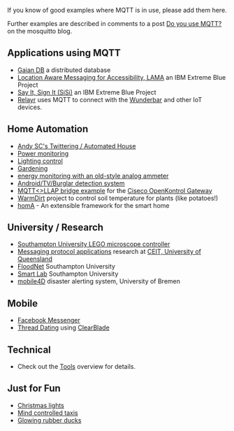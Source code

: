 If you know of good examples where MQTT is in use, please add them here.

Further examples are described in comments to a post [Do you use MQTT?](http://mosquitto.org/2012/01/do-you-use-mqtt/) on the mosquitto blog.

## Applications using MQTT

*  [Gaian DB](https///www.ibm.com/developerworks/community/groups/service/html/communityview?communityUuid=f6ce657b-f385-43b2-8350-458e6e4a344f) a distributed database
*  [Location Aware Messaging for Accessibility, LAMA](http://mqtt.org/projects/lama) an IBM Extreme Blue Project
*  [Say It, Sign It (SiSi)](http://mqtt.org/projects/sisi) an IBM Extreme Blue Project
*  [Relayr](https://relayr.io) uses MQTT to connect with the [Wunderbar](https://relayr.io/wunderbar) and other IoT devices.

## Home Automation

*  [Andy SC's Twittering / Automated House](http://mqtt.org/projects/andy_house)
*  [Power monitoring](http://stanford-clark.com/power.html)
*  [Lighting control](http://chris.yeoh.info/?p=188)
*  [Gardening](http://www.ossmedicine.org/home_automation/arduino/12/watering-the-garden-oss-style-a-year-with-some-open-hardware/)
*  [energy monitoring with an old-style analog ammeter](http://chemicaloliver.net/arduino/mqtt-and-ammeters/)
*  [Android/TV/Burglar detection system](http://www.hardill.me.uk/wordpress/?p=204)
*  [MQTT<>LLAP bridge example](https///github.com/dpslwk/OpenKontrol-Gateway) for the [ Ciseco OpenKontrol Gateway](http://shop.ciseco.co.uk/openkontrol-gateway-starter/ ) 
*  [WarmDirt](http://www.spudcentral.com/potd/120318.html) project to control soil temperature for plants (like potatoes!)
*  [homA](https///github.com/binarybucks/homA) - An extensible framework for the smart home

## University / Research
*  [Southampton University LEGO microscope controller](http://eprints.soton.ac.uk/45432/)
*  [Messaging protocol applications](http://ceit.uq.edu.au/content/messaging-protocol-applications) research at [CEIT, University of Queensland](http://ceit.uq.edu.au)
*  [FloodNet](http://mqtt.org/projects/floodnet) Southampton University
*  [Smart Lab](http://mqtt.org/projects/smart-lab) Southampton University
*  [mobile4D](http://mobile4d.capacitylab.org/) disaster alerting system, University of Bremen 

## Mobile
*  [Facebook Messenger](http://www.facebook.com/notes/facebook-engineering/building-facebook-messenger/10150259350998920)
* [Thread Dating](http://threaddating.com/) using [ClearBlade](https.clearblade.com)

##  Technical 
*  Check out the [Tools](tools) overview for details.

## Just for Fun
*  [Christmas lights](http://www.lauracowen.co.uk/blog/2010/02/09/electricity-monitoring-with-christmas-lights-and-arduino/)
*  [Mind controlled taxis](http://knolleary.net/2010/04/22/how-i-got-onto-prime-time-bbc-one/)
*  [Glowing rubber ducks](http://eightbar.co.uk/2009/03/12/the-amazing-mqtt-enabled-ducks/)